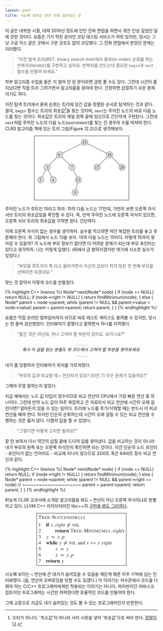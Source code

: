 ```yaml
---
layout: post
title: 사소해 보이는 연산 뒤에 숨어있는 것
---
```


이 글은 대학원 시절, 대략 2010년 정도에 인턴 전화 면접을 하면서 겪은 인상 깊었던 일에 관한 것이다. 요즘은 기가 막힌 온라인 코딩 테스팅 서비스가 여럿 있지만, 당시는 그냥 구글 닥스 같은 곳에서 구문 강조도 없이 코딩했다. 그 전화 면접에서 받았던 문제는 이러했다.

> "이진 탐색 트리(BST, binary search tree)에서 중위(in-order) 순회를 하는 반복자(iterator)를 구현하고 싶어요. 반복자를 만드는데 필요한 `begin`과 `next` 함수를 만들어 보세요."

학부 알고리즘 수업을 들은 지 얼마 안 된 분이라면 금방 풀 수도 있다. 그런데 시간이 좀 지났다면 직접 트리 그려가면서 알고리즘을 찾아야 한다. 긴장하면 삽질하기 쉬운 문제이기도 하다.

이진 탐색 트리에서 중위 순회는 트리에 담긴 값을 정렬된 순서로 탐색하는 것과 같다.
결국, `begin` 함수는 트리의 최솟값[^term]을 찾는 것이며, `next`는 주어진 노드의 바로 다음 노드를 찾는 것이다.
최솟값은 트리의 제일 왼쪽 끝에 있으므로 간단하게 구현된다. 그런데 `next`처럼 주어진 노드의 다음 노드(successor)를 찾는 건 경우의 수를 따져야 한다. CLRS 알고리즘 책에 있는 트리 그림(Figure 12.2)으로 생각해보자.

<div class="image-wrapper" >
<center>
  <img border="1" src="/assets/2016/bst-example-1.png" width="311" height="210" alt="" />
</center>
</div>

주어진 노드가 루트인 15라고 하자. 15의 다음 노드는 17인데, 가만히 보면 오른쪽 자식 서브 트리의 최솟값임을 확인할 수 있다. 즉, 만약 주어진 노드에 오른쪽 자식이 있으면, 오른쪽 서브 트리의 최솟값을 구하면 된다. 간단하다.

이제 오른쪽 자식이 없는 경우를 생각하자. 실수를 막으려면 약간 복잡한 트리를 놓고 추론해야 한다. 위 그림에서 노드 13을 보자. 13의 다음 노드는 15이다. 어떻게 15까지 찾아갈 수 있을까? 각 노드에 부모 정보가 없다면 더 어려운 문제가 되는데 부모 포인터는 있다고 생각하자. 나는 이렇게 답했다. (뒤에서 곧 밝혀지겠지만 여기에 사소한 실수가 있었다.)

> "부모를 루트까지 쭉 타고 올라가면서 자신의 값보다 작지 않은 첫 번째 부모를 선택하면 되겠네요."

맞는 것 같아서 이렇게 코드를 만들었다.

{% highlight C++ linenos %}
Node* next(Node* node) {
  if (node == NULL) return NULL;
  if (node->right != NULL) {
    return findMinimum(node);
  } else {
      Node* parent = node->parent;
      while (parent != NULL && parent->value < node->value)
        parent = parent->parent;
      return parent;
  }
}
{% endhighlight %}

요즘은 직접 온라인 컴파일러까지 되므로 바로 테스트 케이스도 돌려볼 수 있지만, 당시는 한 줄씩 검산했었다. 인터뷰어가 잘했다고 말하면서 하나를 지적했다.

> "틀린 것은 아닌데, 하나 고쳐야 할 부분이 있어요. 보이나요?"

<center>. . . . .</center>
<center><i>혹시 이 글을 읽는 분들도 위 코드에서 고쳐야 할 부분을 찾아보세요.</i></center>
<center>. . . . .</center><p/>

내가 좀 당황하자 인터뷰어가 위치를 가르쳐줬다.

> "부모의 값과 비교할 때 <code><</code> 연산자가 있죠? (라인 7) 무슨 문제가 있을까요?"

그제야 무얼 말하는지 알았다.

지금 예에서는 노드 값 타입이 정수이므로 비교 연산이 CPU에서 가장 빠른 연산 중 하나이다. 그런데 만약 노드 값이 아주 복잡하고 큰 자료라서 비교 연산에 시간이 오래 걸린다면? 얼마든지 있을 수 있는 일이다. 
트리에 노드를 추가/삭제할 때는 반드시 이 비교 연산을 해야 한다. 하지만 단순히 순회하는데 시간이 오래 걸릴 수 있는 비교 연산을 수행하는 것은 옳지 않다. 다행히 답을 할 수 있었다.

> "그렇다면 어떻게 고치면 될까요?"

잘 안 보여서 다시 약간의 삽질 끝에 드디어 답을 찾아냈다. 값을 비교하는 것이 아니라 내가 부모의 왼쪽 또는 오른쪽 자식인지 확인하면 되는 것이다. 이건 단순히 노드 포인터 - 포인터가 없는 언어라도 - 비교에 지나지 않으므로 32비트 혹은 64비트 정수 비교 연산과 같다.

{% highlight C++ linenos %}
Node* next(Node* node) {
  if (node == NULL) return NULL;
  if (node->right != NULL) {
    return findMinimum(node);
  } else {
      Node* parent = node->parent;
      while (parent != NULL && parent->right == node)
      //                       ~~~~~~~~~~~~~~~~~~~~~
        parent = parent->parent;
      return parent;
  }
}
{% endhighlight %}

뒤늦게 CLSR 교과서에 소개된 알고리즘을 봐도 `<` 연산이 아닌 오른쪽 자식이냐로 판별하고 있다. LLVM C++ 라이브러리인 libc++의 [구현을 봐도 그러하다](https://github.com/llvm-mirror/libcxx/blob/master/include/__tree#L159). 

<div class="image-wrapper" >
<center>
  <img border="1" src="/assets/2016/tree-succesor.png" width="294" height="171" alt="" />
</center>
</div>

사소해 보이는 `<` 연산에 큰 대가가 숨어있을 수 있음을 깨닫게 해준 아주 기억에 남는 인터뷰였다. (음, 연산자 오버로딩을 탓할 수도 있겠다.) 이 이야기는 저수준에서 코드를 다뤄야 하는 C/C++ 프로그래머에게만 적용되는 이야기는 아니다. 파이썬이던 자바스크립트이던 프로그래머는 시간만 허락한다면 효율적인 코드를 만들어야 한다.

그때 교훈으로 지금도 내가 숨어있는 것도 볼 수 있는 프로그래머인지 반문한다.

[^term]: 오타가 아니다. '최소값'이 아니라 사이 시옷을 넣어 '최솟값'으로 써야 한다. [정말이다](https://twitter.com/urimal365/status/258475514321313792).

